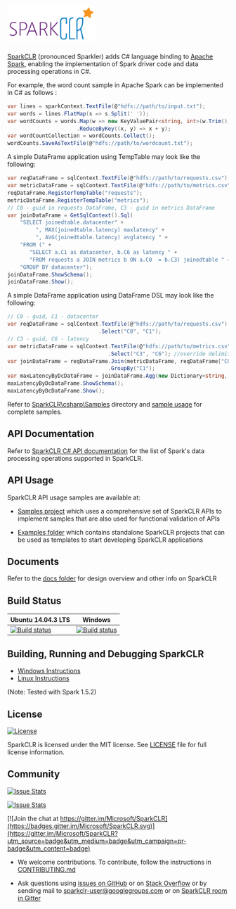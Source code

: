 <h1><img src='/logo/spark-clr-clear-500x200.png' width='200px' alt='SparkCLR logo' /></h1>

[SparkCLR](https://github.com/Microsoft/SparkCLR) (pronounced Sparkler) adds C# language binding to [Apache Spark](https://spark.apache.org/), enabling the implementation of Spark driver code and data processing operations in C#.

For example, the word count sample in Apache Spark can be implemented in C# as follows :

```c#
var lines = sparkContext.TextFile(@"hdfs://path/to/input.txt");  
var words = lines.FlatMap(s => s.Split(' '));
var wordCounts = words.Map(w => new KeyValuePair<string, int>(w.Trim(), 1))  
                      .ReduceByKey((x, y) => x + y);  
var wordCountCollection = wordCounts.Collect();  
wordCounts.SaveAsTextFile(@"hdfs://path/to/wordcount.txt");  
```

A simple DataFrame application using TempTable may look like the following:

```c#
var reqDataFrame = sqlContext.TextFile(@"hdfs://path/to/requests.csv");
var metricDataFrame = sqlContext.TextFile(@"hdfs://path/to/metrics.csv");
reqDataFrame.RegisterTempTable("requests");
metricDataFrame.RegisterTempTable("metrics");
// C0 - guid in requests DataFrame, C3 - guid in metrics DataFrame  
var joinDataFrame = GetSqlContext().Sql(  
    "SELECT joinedtable.datacenter" +
         ", MAX(joinedtable.latency) maxlatency" +
         ", AVG(joinedtable.latency) avglatency " + 
    "FROM (" +
       "SELECT a.C1 as datacenter, b.C6 as latency " +  
       "FROM requests a JOIN metrics b ON a.C0  = b.C3) joinedtable " +   
    "GROUP BY datacenter");
joinDataFrame.ShowSchema();
joinDataFrame.Show();
```

A simple DataFrame application using DataFrame DSL may look like the following:

```  c#
// C0 - guid, C1 - datacenter
var reqDataFrame = sqlContext.TextFile(@"hdfs://path/to/requests.csv")  
                             .Select("C0", "C1");    
// C3 - guid, C6 - latency   
var metricDataFrame = sqlContext.TextFile(@"hdfs://path/to/metrics.csv", ",", false, true)
                                .Select("C3", "C6"); //override delimiter, hasHeader & inferSchema
var joinDataFrame = reqDataFrame.Join(metricDataFrame, reqDataFrame["C0"] == metricDataFrame["C3"])
                                .GroupBy("C1");
var maxLatencyByDcDataFrame = joinDataFrame.Agg(new Dictionary<string, string> { { "C6", "max" } });
maxLatencyByDcDataFrame.ShowSchema();
maxLatencyByDcDataFrame.Show();
```

Refer to [SparkCLR\csharp\Samples](csharp/Samples) directory and [sample usage](csharp/Samples/Microsoft.Spark.CSharp/samplesusage.md) for complete samples.

## API Documentation

Refer to [SparkCLR C# API documentation](csharp/Adapter/documentation/SparkCLR_API_Documentation.md) for the list of Spark's data processing operations supported in SparkCLR.

## API Usage

SparkCLR API usage samples are available at:

* [Samples project](csharp/Samples/Microsoft.Spark.CSharp/) which uses a comprehensive set of SparkCLR APIs to implement samples that are also used for functional validation of APIs

* [Examples folder](./examples) which contains standalone SparkCLR projects that can be used as templates to start developing SparkCLR applications

## Documents

Refer to the [docs folder](docs) for design overview and other info on SparkCLR

## Build Status

|Ubuntu 14.04.3 LTS |Windows |
|-------------------|:------:|
|[![Build status](https://travis-ci.org/Microsoft/SparkCLR.svg?branch=master)](https://travis-ci.org/Microsoft/SparkCLR) |[![Build status](https://ci.appveyor.com/api/projects/status/lflkua81gg0swv6i/branch/master?svg=true)](https://ci.appveyor.com/project/SparkCLR/sparkclr/branch/master) |

## Building, Running and Debugging SparkCLR

* [Windows Instructions](notes/windows-instructions.md)
* [Linux Instructions](notes/linux-instructions.md)

(Note: Tested with Spark 1.5.2)

## License

[![License](https://img.shields.io/badge/license-MIT-blue.svg?style=plastic)](https://github.com/Microsoft/SparkCLR/blob/master/LICENSE)

SparkCLR is licensed under the MIT license. See [LICENSE](LICENSE) file for full license information.


## Community

[![Issue Stats](http://issuestats.com/github/Microsoft/SparkCLR/badge/pr)](http://issuestats.com/github/Microsoft/SparkCLR)

[![Issue Stats](http://issuestats.com/github/Microsoft/SparkCLR/badge/issue)](http://issuestats.com/github/Microsoft/SparkCLR)

[![Join the chat at https://gitter.im/Microsoft/SparkCLR](https://badges.gitter.im/Microsoft/SparkCLR.svg)](https://gitter.im/Microsoft/SparkCLR?utm_source=badge&utm_medium=badge&utm_campaign=pr-badge&utm_content=badge)

* We welcome contributions. To contribute, follow the instructions in [CONTRIBUTING.md](notes/CONTRIBUTING.md)

* Ask questions using [issues on GitHub](https://github.com/Microsoft/SparkCLR) or on [Stack Overflow](https://stackoverflow.com/questions/ask?tags=sparkclr) or by sending mail to sparkclr-user@googlegroups.com or on [SparkCLR room in Gitter](https://badges.gitter.im/Microsoft/SparkCLR.svg)





 
